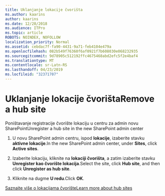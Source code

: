 ```yaml
---
title: Uklanjanje lokacije čvorišta
ms.author: kaarins
author: kaarins
ms.date: 12/28/2018
ms.audience: ITPro
ms.topic: article
ROBOTS: NOINDEX, NOFOLLOW
localization_priority: Normal
ms.assetid: cebdac7f-fa90-4431-9a71-feb4104e479a
ms.openlocfilehash: 082b549f76360f6af0921f7b608030e068232935
ms.sourcegitcommit: 9d78905c512192ffc4675468abd2efc5f2e4baf4
ms.translationtype: MT
ms.contentlocale: sr-Latn-RS
ms.lasthandoff: 04/23/2019
ms.locfileid: "32371707"
---
```

# <a name="remove-a-hub-site"></a><span data-ttu-id="74633-102">Uklanjanje lokacije čvorišta</span><span class="sxs-lookup"><span data-stu-id="74633-102">Remove a hub site</span></span>

<span data-ttu-id="74633-103">Poništavanje registracije čvorište lokaciju u centru za admin novu SharePoint</span><span class="sxs-lookup"><span data-stu-id="74633-103">Unregister a hub site in the new SharePoint admin center</span></span>
  
1. <span data-ttu-id="74633-104">U novu SharePoint admin centru, ispod **lokacije**, izaberite stavku **aktivne lokacije**.</span><span class="sxs-lookup"><span data-stu-id="74633-104">In the new SharePoint admin center, under **Sites**, click **Active sites**.</span></span> 
    
2. <span data-ttu-id="74633-105">Izaberite lokaciju, kliknite na **lokaciji čvorišta**, a zatim izaberite stavku **Unregister kao čvorište lokacija**.</span><span class="sxs-lookup"><span data-stu-id="74633-105">Select the site, click **Hub site**, and then click **Unregister as hub site**.</span></span> 
    
3. <span data-ttu-id="74633-106">Kliknite na dugme **U redu**.</span><span class="sxs-lookup"><span data-stu-id="74633-106">Click **OK**.</span></span> 
    
[<span data-ttu-id="74633-107">Saznajte više o lokacijama čvorište</span><span class="sxs-lookup"><span data-stu-id="74633-107">Learn more about hub sites</span></span>](https://support.office.com/article/what-is-a-sharepoint-hub-site-fe26ae84-14b7-45b6-a6d1-948b3966427f?ui=en-US&amp;rs=en-US&amp;ad=US)
  

